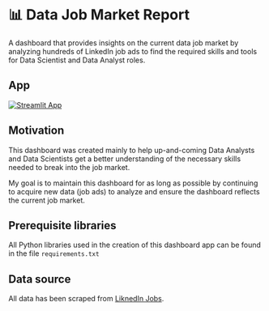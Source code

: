#  📊 Data Job Market Report

A dashboard that provides insights on the current data job market by analyzing hundreds of LinkedIn job ads to find the required skills and tools for Data Scientist and Data Analyst roles.

## App
[![Streamlit App](https://static.streamlit.io/badges/streamlit_badge_black_white.svg)](https://datajobmarket.streamlit.app/)

## Motivation
This dashboard was created mainly to help up-and-coming Data Analysts and Data Scientists get a better understanding of the necessary skills needed to break into the job market.

My goal is to maintain this dashboard for as long as possible by continuing to acquire new data (job ads) to analyze and ensure the dashboard reflects the current job market.

## Prerequisite libraries
All Python libraries used in the creation of this dashboard app can be found in the file `requirements.txt`

## Data source
All data has been scraped from [LiknedIn Jobs](https://www.linkedin.com/jobs/).

